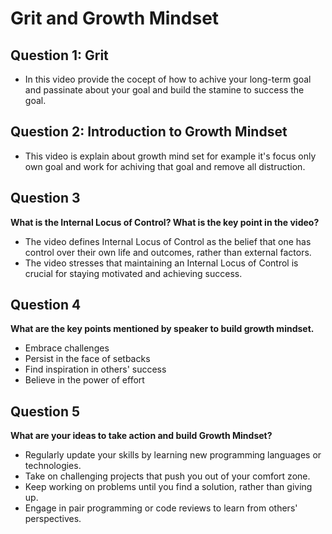 # Grit and Growth Mindset

## Question 1: Grit
- In this video provide the cocept of how to achive your long-term goal and passinate about your goal and build the stamine to success the goal.

## Question 2: Introduction to Growth Mindset
- This video is explain about growth mind set for example it's focus only own goal and work for achiving that goal and remove all distruction.

## Question 3
**What is the Internal Locus of Control? What is the key point in the video?**
- The video defines Internal Locus of Control as the belief that one has control over their own life and outcomes, rather than external factors.
- The video stresses that maintaining an Internal Locus of Control is crucial for staying motivated and achieving success.

## Question 4
**What are the key points mentioned by speaker to build growth mindset.**
- Embrace challenges
- Persist in the face of setbacks
- Find inspiration in others' success
- Believe in the power of effort

## Question 5
**What are your ideas to take action and build Growth Mindset?**
- Regularly update your skills by learning new programming languages or technologies.
- Take on challenging projects that push you out of your comfort zone.
- Keep working on problems until you find a solution, rather than giving up.
- Engage in pair programming or code reviews to learn from others' perspectives.
